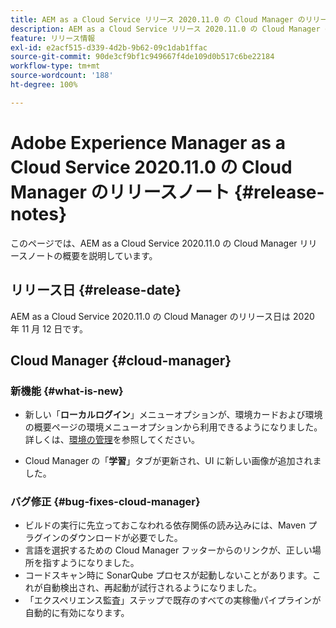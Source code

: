 ```yaml
---
title: AEM as a Cloud Service リリース 2020.11.0 の Cloud Manager のリリースノート
description: AEM as a Cloud Service リリース 2020.11.0 の Cloud Manager のリリースノート
feature: リリース情報
exl-id: e2acf515-d339-4d2b-9b62-09c1dab1ffac
source-git-commit: 90de3cf9bf1c949667f4de109d0b517c6be22184
workflow-type: tm+mt
source-wordcount: '188'
ht-degree: 100%

---
```


# Adobe Experience Manager as a Cloud Service 2020.11.0 の Cloud Manager のリリースノート {#release-notes}

このページでは、AEM as a Cloud Service 2020.11.0 の Cloud Manager リリースノートの概要を説明しています。

## リリース日 {#release-date}

AEM as a Cloud Service 2020.11.0 の Cloud Manager のリリース日は 2020 年 11 月 12 日です。

## Cloud Manager {#cloud-manager}

### 新機能 {#what-is-new}

* 新しい「**ローカルログイン**」メニューオプションが、環境カードおよび環境の概要ページの環境メニューオプションから利用できるようになりました。
詳しくは、[環境の管理](/help/implementing/cloud-manager/manage-environments.md#login-locally)を参照してください。

* Cloud Manager の「**学習**」タブが更新され、UI に新しい画像が追加されました。

### バグ修正 {#bug-fixes-cloud-manager}

* ビルドの実行に先立っておこなわれる依存関係の読み込みには、Maven プラグインのダウンロードが必要でした。
* 言語を選択するための Cloud Manager フッターからのリンクが、正しい場所を指すようになりました。
* コードスキャン時に SonarQube プロセスが起動しないことがあります。これが自動検出され、再起動が試行されるようになりました。
* 「エクスペリエンス監査」ステップで既存のすべての実稼働パイプラインが自動的に有効になります。
